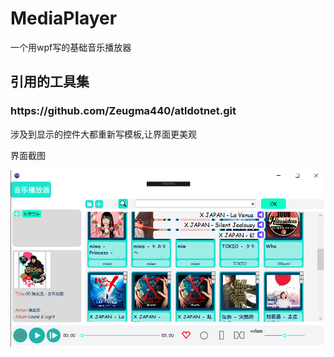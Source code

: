 # MediaPlayer
一个用wpf写的基础音乐播放器
<h2>引用的工具集</h2>
<h3>https://github.com/Zeugma440/atldotnet.git</h3>

涉及到显示的控件大都重新写模板,让界面更美观
<p>界面截图</P>
<img src="https://github.com/Ulter-Muton/Pictures/blob/master/Annotation%202019-08-11%20102651.png"/>
